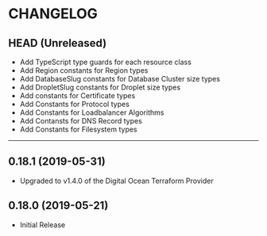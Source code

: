 CHANGELOG
=========

## HEAD (Unreleased)
* Add TypeScript type guards for each resource class
* Add Region constants for Region types
* Add DatabaseSlug constants for Database Cluster size types
* Add DropletSlug constants for Droplet size types
* Add constants for Certificate types
* Add Constants for Protocol types
* Add Constants for Loadbalancer Algorithms
* Add Contansts for DNS Record types
* Add Constants for Filesystem types

---

## 0.18.1 (2019-05-31)
* Upgraded to v1.4.0 of the Digital Ocean Terraform Provider

## 0.18.0 (2019-05-21)
* Initial Release

